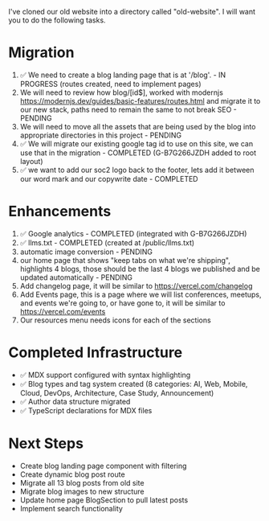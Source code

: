I've cloned our old website into a directory called "old-website". I will want you to do the following tasks.

# Migration

1. ✅ We need to create a blog landing page that is at '/blog'. - IN PROGRESS (routes created, need to implement pages)
2. We will need to review how blog/[id$], worked with modernjs https://modernjs.dev/guides/basic-features/routes.html and migrate it to our new stack, paths need to remain the same to not break SEO - PENDING
3. We will need to move all the assets that are being used by the blog into appropriate directories in this project - PENDING
4. ✅ We will migrate our existing google tag id to use on this site, we can use that in the migration - COMPLETED (G-B7G266JZDH added to root layout)
5. ✅ we want to add our soc2 logo back to the footer, lets add it between our word mark and our copywrite date - COMPLETED

# Enhancements

1. ✅ Google analytics - COMPLETED (integrated with G-B7G266JZDH)
2. ✅ llms.txt - COMPLETED (created at /public/llms.txt)
3. automatic image conversion - PENDING
4. our home page that shows "keep tabs on what we're shipping", highlights 4 blogs, those should be the last 4 blogs we published and be updated automatically - PENDING
5. Add changelog page, it will be similar to https://vercel.com/changelog
6. Add Events page, this is a page where we will list conferences, meetups, and events we're going to, or have gone to, it will be similar to https://vercel.com/events
7. Our resources menu needs icons for each of the sections

# Completed Infrastructure

- ✅ MDX support configured with syntax highlighting
- ✅ Blog types and tag system created (8 categories: AI, Web, Mobile, Cloud, DevOps, Architecture, Case Study, Announcement)
- ✅ Author data structure migrated
- ✅ TypeScript declarations for MDX files

# Next Steps

- Create blog landing page component with filtering
- Create dynamic blog post route
- Migrate all 13 blog posts from old site
- Migrate blog images to new structure
- Update home page BlogSection to pull latest posts
- Implement search functionality
